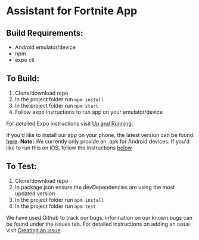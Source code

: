 # Assistant for Fortnite App
 

## Build Requirements:
- Android emulator/device
- npm
- expo cli

## To Build:

1. Clone/download repo
2. In the project folder run `npm install`
3. In the project folder run `npm start`
4. Follow expo instructions to run app on your emulator/device

For detailed Expo instructions visit [Up and Running](https://docs.expo.io/versions/latest/workflow/up-and-running/).

If you'd like to install our app on your phone, the latest version can be found [here](https://github.com/KarinaNi/AssistFortnite/releases).
__Note:__ We currently only provide an .apk for Android devices. If you'd like to run this on iOS, follow the instructions [below](#to-test)

## To Test:

1. Clone/download repo
2. In package.json ensure the devDependencies are using the most updated version
3. In the project folder run `npm install` 
4. In the project folder run `npm test`

We have used Github to track our bugs, information on our known bugs can be found under the issues tab.
For detailed instructions on adding an issue visit [Creating an issue](https://help.github.com/en/articles/creating-an-issue).
